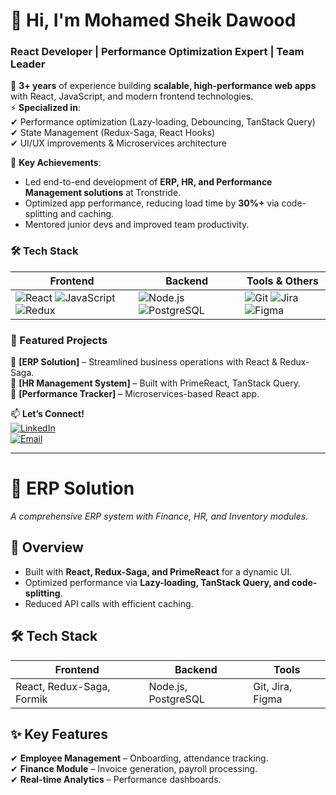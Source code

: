 # 👋 Hi, I'm Mohamed Sheik Dawood  
### **React Developer | Performance Optimization Expert | Team Leader**  

💼 **3+ years** of experience building **scalable, high-performance web apps** with React, JavaScript, and modern frontend technologies.  
⚡ **Specialized in**:  
✔ Performance optimization (Lazy-loading, Debouncing, TanStack Query)  
✔ State Management (Redux-Saga, React Hooks)  
✔ UI/UX improvements & Microservices architecture  

🚀 **Key Achievements**:  
- Led end-to-end development of **ERP, HR, and Performance Management solutions** at Tronstride.  
- Optimized app performance, reducing load time by **30%+** via code-splitting and caching.  
- Mentored junior devs and improved team productivity.  

### **🛠 Tech Stack**  
| **Frontend** | **Backend** | **Tools & Others** |  
|--------------|------------|------------------|  
| ![React](https://img.shields.io/badge/React-20232A?style=flat&logo=react) ![JavaScript](https://img.shields.io/badge/JavaScript-F7DF1E?style=flat&logo=javascript) ![Redux](https://img.shields.io/badge/Redux-764ABC?style=flat&logo=redux) | ![Node.js](https://img.shields.io/badge/Node.js-339933?style=flat&logo=nodedotjs) ![PostgreSQL](https://img.shields.io/badge/PostgreSQL-4169E1?style=flat&logo=postgresql) | ![Git](https://img.shields.io/badge/Git-F05032?style=flat&logo=git) ![Jira](https://img.shields.io/badge/Jira-0052CC?style=flat&logo=jira) ![Figma](https://img.shields.io/badge/Figma-F24E1E?style=flat&logo=figma) |  

### **📌 Featured Projects**  
🔹 **[ERP Solution]** – Streamlined business operations with React & Redux-Saga.  
🔹 **[HR Management System]** – Built with PrimeReact, TanStack Query.  
🔹 **[Performance Tracker]** – Microservices-based React app.  

📫 **Let’s Connect!**  
[![LinkedIn](https://img.shields.io/badge/LinkedIn-0077B5?style=flat&logo=linkedin)](https://www.linkedin.com/in/mohamed-sheik-dawood-m-2087381bb)  
[![Email](https://img.shields.io/badge/Gmail-D14836?style=flat&logo=gmail)](mailto:mohamedsheikdawood.97@gmail.com)  


---

# 🚀 ERP Solution  
*A comprehensive ERP system with Finance, HR, and Inventory modules.*  

## **📌 Overview**  
- Built with **React, Redux-Saga, and PrimeReact** for a dynamic UI.  
- Optimized performance via **Lazy-loading, TanStack Query, and code-splitting**.  
- Reduced API calls with efficient caching.  

## **🛠 Tech Stack**  
| **Frontend** | **Backend** | **Tools** |  
|--------------|------------|----------|  
| React, Redux-Saga, Formik | Node.js, PostgreSQL | Git, Jira, Figma |  

## **✨ Key Features**  
✔ **Employee Management** – Onboarding, attendance tracking.  
✔ **Finance Module** – Invoice generation, payroll processing.  
✔ **Real-time Analytics** – Performance dashboards.  

